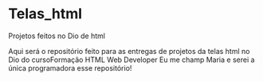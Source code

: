 # Telas_html
Projetos feitos no Dio de html

Aqui será o repositório feito para as entregas de projetos da telas html no Dio do cursoFormação HTML Web Developer
Eu me champ Maria e serei a  única programadora esse repositório! 

